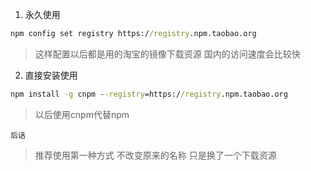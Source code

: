 [TOC]: # "npm使用淘宝镜像的方法"



1. 永久使用

```cmd
npm config set registry https://registry.npm.taobao.org
```

> 这样配置以后都是用的淘宝的镜像下载资源 国内的访问速度会比较快


2. 直接安装使用

```cmd
npm install -g cnpm --registry=https://registry.npm.taobao.org
```

> 以后使用cnpm代替npm

`后话`

> 推荐使用第一种方式 不改变原来的名称 只是换了一个下载资源
